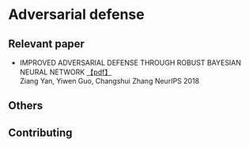 # Adversarial defense


## Relevant paper

* IMPROVED ADVERSARIAL DEFENSE THROUGH ROBUST BAYESIAN NEURAL NETWORK [【pdf】](https://arxiv.org/pdf/1803.00404.pdf)<br>
Ziang Yan, Yiwen Guo, Changshui Zhang NeurIPS 2018


## Others



## Contributing
